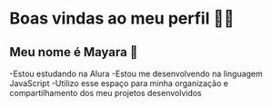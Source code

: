 # Boas vindas ao meu perfil 💙💙
## Meu nome é Mayara 💖

-Estou estudando na Alura
-Estou me desenvolvendo na linguagem JavaScript
-Utilizo esse espaço para minha organização e compartilhamento dos meu projetos desenvolvidos
